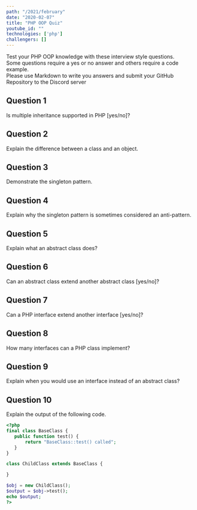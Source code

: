 ```yaml
---
path: "/2021/february"
date: "2020-02-07"
title: "PHP OOP Quiz"
youtube_id: ""
technologies: ['php']
challengers: []
---
```


Test your PHP OOP knowledge with these interview style questions.  
Some questions require a yes or no answer and others require a code example.  
Please use Markdown to write you answers and submit your GitHub Repository to the Discord server

## Question 1
Is multiple inheritance supported in PHP [yes/no]?

## Question 2
Explain the difference between a class and an object.

## Question 3
Demonstrate the singleton pattern.

## Question 4
Explain why the singleton pattern is sometimes considered an anti-pattern.

## Question 5
Explain what an abstract class does?

## Question 6
Can an abstract class extend another abstract class [yes/no]?

## Question 7
Can a PHP interface extend another interface [yes/no]?

## Question 8
How many interfaces can a PHP class implement?

## Question 9
Explain when you would use an interface instead of an abstract class?

## Question 10
Explain the output of the following code.
```php
<?php
final class BaseClass {
   public function test() {
       return "BaseClass::test() called";
   }
}

class ChildClass extends BaseClass {

}

$obj = new ChildClass();
$output = $obj->test();
echo $output;
?>
```